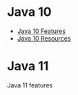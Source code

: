 # Java 10

- [Java 10 Features](java10/README.md)  
- [Java 10 Resources](java10/Java-10-Resources.md)

# Java 11

Java 11 features
